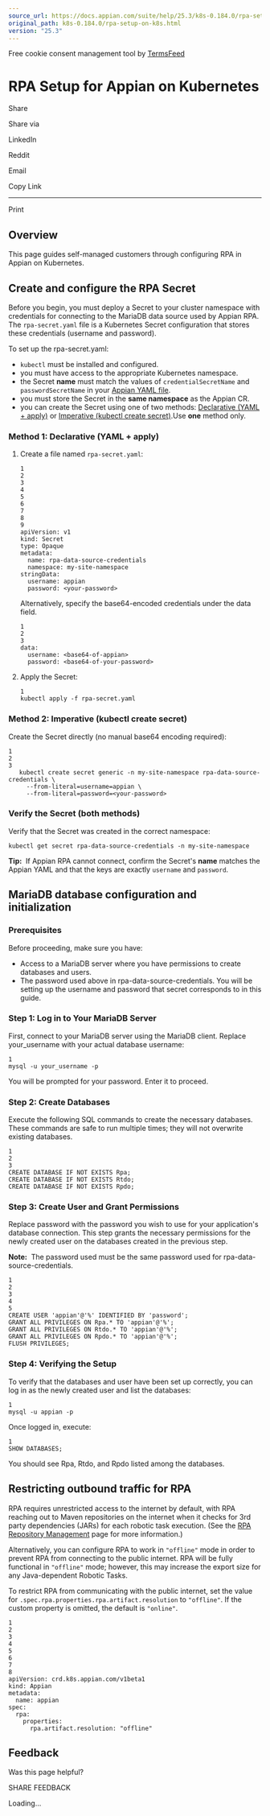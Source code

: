 ```yaml
---
source_url: https://docs.appian.com/suite/help/25.3/k8s-0.184.0/rpa-setup-on-k8s.html
original_path: k8s-0.184.0/rpa-setup-on-k8s.html
version: "25.3"
---
```


Free cookie consent management tool by [TermsFeed](https://www.termsfeed.com/)

# RPA Setup for Appian on Kubernetes

Share

Share via

LinkedIn

Reddit

Email

Copy Link

* * *

Print

## Overview

This page guides self-managed customers through configuring RPA in Appian on Kubernetes.

## Create and configure the RPA Secret

Before you begin, you must deploy a Secret to your cluster namespace with credentials for connecting to the MariaDB data source used by Appian RPA. The `rpa-secret.yaml` file is a Kubernetes Secret configuration that stores these credentials (username and password).

To set up the rpa-secret.yaml:

-   `kubectl` must be installed and configured.
-   you must have access to the appropriate Kubernetes namespace.
-   the Secret **name** must match the values of `credentialSecretName` and `passwordSecretName` in your [Appian YAML file](install-appian-on-k8s.html#4-create-an-appian-yaml-file).
-   you must store the Secret in the **same namespace** as the Appian CR.
-   you can create the Secret using one of two methods: [Declarative (YAML + apply)](#method-1-declarative-yaml--apply) or [Imperative (kubectl create secret)](#method-2-imperative-kubectl-create-secret).Use **one** method only.

### Method 1: Declarative (YAML + apply)

1.  Create a file named `rpa-secret.yaml`:

    ```
    1
    2
    3
    4
    5
    6
    7
    8
    9
    apiVersion: v1
    kind: Secret
    type: Opaque
    metadata:
      name: rpa-data-source-credentials
      namespace: my-site-namespace
    stringData:
      username: appian
      password: <your-password>
    ```

    Alternatively, specify the base64-encoded credentials under the data field.

    ```
    1
    2
    3
    data:
      username: <base64-of-appian>
      password: <base64-of-your-password>
    ```

2.  Apply the Secret:

    ```
    1
    kubectl apply -f rpa-secret.yaml
    ```

### Method 2: Imperative (kubectl create secret)

Create the Secret directly (no manual base64 encoding required):

```
1
2
3
   kubectl create secret generic -n my-site-namespace rpa-data-source-credentials \
     --from-literal=username=appian \
     --from-literal=password=<your-password>
```

### Verify the Secret (both methods)

Verify that the Secret was created in the correct namespace:

`kubectl get secret rpa-data-source-credentials -n my-site-namespace`

**Tip:**  If Appian RPA cannot connect, confirm the Secret's **name** matches the Appian YAML and that the keys are exactly `username` and `password`.

## MariaDB database configuration and initialization

### Prerequisites

Before proceeding, make sure you have:

-   Access to a MariaDB server where you have permissions to create databases and users.
-   The password used above in rpa-data-source-credentials. You will be setting up the username and password that secret corresponds to in this guide.

### Step 1: Log in to Your MariaDB Server

First, connect to your MariaDB server using the MariaDB client. Replace your\_username with your actual database username:

```
1
mysql -u your_username -p
```

You will be prompted for your password. Enter it to proceed.

### Step 2: Create Databases

Execute the following SQL commands to create the necessary databases. These commands are safe to run multiple times; they will not overwrite existing databases.

```
1
2
3
CREATE DATABASE IF NOT EXISTS Rpa;
CREATE DATABASE IF NOT EXISTS Rtdo;
CREATE DATABASE IF NOT EXISTS Rpdo;
```

### Step 3: Create User and Grant Permissions

Replace password with the password you wish to use for your application's database connection. This step grants the necessary permissions for the newly created user on the databases created in the previous step.

**Note:**  The password used must be the same password used for rpa-data-source-credentials.

```
1
2
3
4
5
CREATE USER 'appian'@'%' IDENTIFIED BY 'password';
GRANT ALL PRIVILEGES ON Rpa.* TO 'appian'@'%';
GRANT ALL PRIVILEGES ON Rtdo.* TO 'appian'@'%';
GRANT ALL PRIVILEGES ON Rpdo.* TO 'appian'@'%';
FLUSH PRIVILEGES;
```

### Step 4: Verifying the Setup

To verify that the databases and user have been set up correctly, you can log in as the newly created user and list the databases:

```
1
mysql -u appian -p
```

Once logged in, execute:

```
1
SHOW DATABASES;
```

You should see Rpa, Rtdo, and Rpdo listed among the databases.

## Restricting outbound traffic for RPA

RPA requires unrestricted access to the internet by default, with RPA reaching out to Maven repositories on the internet when it checks for 3rd party dependencies (JARs) for each robotic task execution. (See the [RPA Repository Management](../rpa-9.17/manage-repositories.html) page for more information.)

Alternatively, you can configure RPA to work in `"offline"` mode in order to prevent RPA from connecting to the public internet. RPA will be fully functional in `"offline"` mode; however, this may increase the export size for any Java-dependent Robotic Tasks.

To restrict RPA from communicating with the public internet, set the value for `.spec.rpa.properties.rpa.artifact.resolution` to `"offline"`. If the custom property is omitted, the default is `"online"`.

```
1
2
3
4
5
6
7
8
apiVersion: crd.k8s.appian.com/v1beta1
kind: Appian
metadata:
  name: appian
spec:
  rpa:
    properties:
      rpa.artifact.resolution: "offline"
```

## Feedback

Was this page helpful?

SHARE FEEDBACK

Loading...